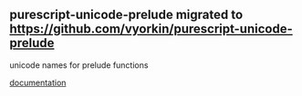 ## purescript-unicode-prelude migrated to https://github.com/vyorkin/purescript-unicode-prelude

unicode names for prelude functions

[documentation](https://github.com/csicar/purescript-unicode-prelude/tree/gh-pages/generated-docs/Unicode)
